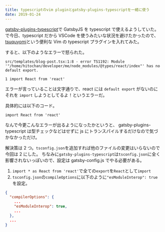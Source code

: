 ```yaml
---
title: typescriptのvim pluginとgatsby-plugins-typescriptを一緒に使う
date: 2019-01-24
---
```


[gatsby-plugins-typescript](https://www.gatsbyjs.org/packages/gatsby-plugin-typescript/)で GatsbyJS を typescript で使えるようしていた。
で今日、typescript だから VSCode を使うみたいな状況を避けたかったので、[tsuquyomi](https://github.com/Quramy/tsuquyomi)という便利な Vim の typescript プラグインを入れてみた。

すると、以下のようなエラーで怒られた。

```
src/templates/blog-post.tsx:1:8 - error TS1192: Module '"/home/hitochan/developer/me/node_modules/@types/react/index"' has no default export.

1 import React from 'react'
```

エラーが言っていることは文字通りで、react には `default export` がないのにそれを `import` しようとしてるよ！というエラーだ。

具体的には以下のコード。

```
import React from 'react'
```

なんで今更こんなエラーが出るようになったかというと、
gatsby-plugins-typescript は型チェックなどはせずに js にトランスパイルするだけなので気づかなかっただけ。

解決策は 2 つ。`tsconfig.json`を追加すれば他のファイルの変更はいらないので今回は 2 にした。
ちなみに`gatsby-plugins-typescript`は`tsconfig.json`に全く影響されないっぽいので、設定は gatsby-config.js でやる必要がある。

1. `import * as React from 'react'`で全ての`export`を`React`として`import`
2. `tsconfig.json`の`compileOptions`に以下のように`"esModuleInterop": true`を設定。

```json
{
  "compilerOptions": {
    ...
    "esModuleInterop": true,
    ...
  },
  ...
}
```
